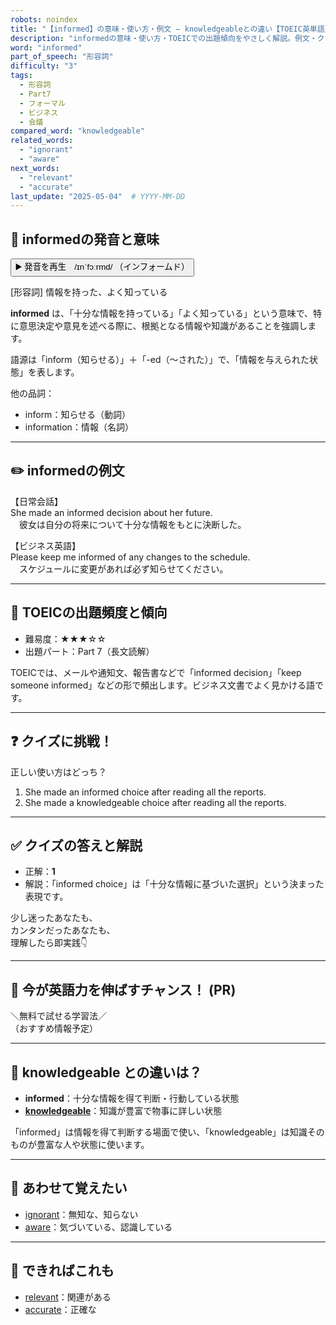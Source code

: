 ```yaml
---
robots: noindex
title: "【informed】の意味・使い方・例文 ― knowledgeableとの違い【TOEIC英単語】"
description: "informedの意味・使い方・TOEICでの出題傾向をやさしく解説。例文・クイズ付きでknowledgeableとの違いもわかりやすく学べます。"
word: "informed"
part_of_speech: "形容詞"
difficulty: "3"
tags:
  - 形容詞
  - Part7
  - フォーマル
  - ビジネス
  - 会議
compared_word: "knowledgeable"
related_words:
  - "ignorant"
  - "aware"
next_words:
  - "relevant"
  - "accurate"
last_update: "2025-05-04"  # YYYY-MM-DD
---
```


## 🔰 informedの発音と意味

<button class="play-audio" onclick="playTTS('informed')">
  <span class="play-audio-main">
    ▶️ 発音を再生　/ɪnˈfɔːrmd/
  </span>
  <span class="play-audio-sub">
    （インフォームド）
  </span>
</button>

[形容詞] 情報を持った、よく知っている

**informed** は、「十分な情報を持っている」「よく知っている」という意味で、特に意思決定や意見を述べる際に、根拠となる情報や知識があることを強調します。

語源は「inform（知らせる）」＋「-ed（～された）」で、「情報を与えられた状態」を表します。

他の品詞：  
- inform：知らせる（動詞）
- information：情報（名詞）

---

## ✏️ informedの例文

【日常会話】  
She made an informed decision about her future.  
　彼女は自分の将来について十分な情報をもとに決断した。

【ビジネス英語】  
Please keep me informed of any changes to the schedule.  
　スケジュールに変更があれば必ず知らせてください。

---

## 🎯 TOEICの出題頻度と傾向

- 難易度：★★★☆☆
- 出題パート：Part 7（長文読解）

TOEICでは、メールや通知文、報告書などで「informed decision」「keep someone informed」などの形で頻出します。ビジネス文書でよく見かける語です。

---

## ❓ クイズに挑戦！

正しい使い方はどっち？

1. She made an informed choice after reading all the reports.  
2. She made a knowledgeable choice after reading all the reports.

---

## ✅ クイズの答えと解説

- 正解：**1**
- 解説：「informed choice」は「十分な情報に基づいた選択」という決まった表現です。

少し迷ったあなたも、  
カンタンだったあなたも、  
理解したら即実践👇️

---

## 🚀 今が英語力を伸ばすチャンス！ (PR)

<div class="info-center">
＼無料で試せる学習法／<br>  
（おすすめ情報予定）
</div>

---

## 🤔  knowledgeable との違いは？

- **informed**：十分な情報を得て判断・行動している状態
- **[knowledgeable](/knowledgeable)**：知識が豊富で物事に詳しい状態

「informed」は情報を得て判断する場面で使い、「knowledgeable」は知識そのものが豊富な人や状態に使います。

---

## 🧩 あわせて覚えたい

- [ignorant](/ignorant)：無知な、知らない
- [aware](/aware)：気づいている、認識している

---

## 📖 できればこれも

- [relevant](/relevant)：関連がある
- [accurate](/accurate)：正確な

<!-- cvid: aid23_bid02 -->
